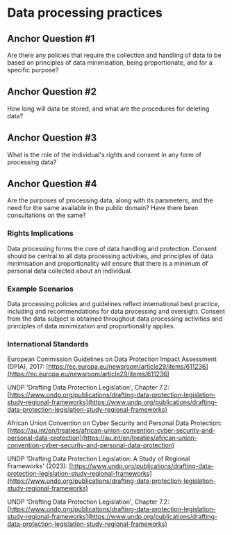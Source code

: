 # Data processing practices

## Anchor Question #1

Are there any policies that require the collection and handling of data to be based on principles of data minimisation, being proportionate, and for a specific purpose?

## Anchor Question #2

How long will data be stored, and what are the procedures for deleting data?

## Anchor Question #3

What is the role of the individual's rights and consent in any form of processing data?

## Anchor Question #4

Are the purposes of processing data, along with its parameters, and the need for the same available in the public domain? Have there been consultations on the same?

### Rights Implications

Data processing forms the core of data handling and protection. Consent should be central to all data processing activities, and principles of data minimisation and proportionality will ensure that there is a minimum of personal data collected about an individual.

### Example Scenarios

Data processing policies and guidelines reflect international best practice, including and recommendations for data processing and oversight. Consent from the data subject is obtained throughout data processing activities and principles of data minimization and proportionality applies.

### International Standards

European Commission Guidelines on Data Protection Impact Assessment (DPIA), 2017: [https://ec.europa.eu/newsroom/article29/items/611236](https://ec.europa.eu/newsroom/article29/items/611236)

UNDP 'Drafting Data Protection Legislation', Chapter 7.2:[https://www.undp.org/publications/drafting-data-protection-legislation-study-regional-frameworks](https://www.undp.org/publications/drafting-data-protection-legislation-study-regional-frameworks)

African Union Convention on Cyber Security and Personal Data Protection: [https://au.int/en/treaties/african-union-convention-cyber-security-and-personal-data-protection](https://au.int/en/treaties/african-union-convention-cyber-security-and-personal-data-protection)

UNDP 'Drafting Data Protection Legislation: A Study of Regional Frameworks' (2023): [https://www.undp.org/publications/drafting-data-protection-legislation-study-regional-frameworks](https://www.undp.org/publications/drafting-data-protection-legislation-study-regional-frameworks)

UNDP 'Drafting Data Protection Legislation', Chapter 7.2:[https://www.undp.org/publications/drafting-data-protection-legislation-study-regional-frameworks](https://www.undp.org/publications/drafting-data-protection-legislation-study-regional-frameworks)



